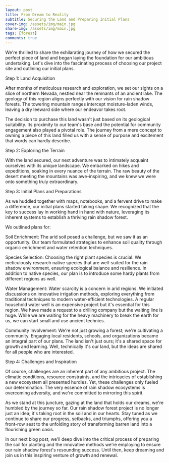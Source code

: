 ```yaml
---
layout: post
title: From Dream to Reality
subtitle: Securing the Land and Preparing Initial Plans
cover-img: /assets/img/main.jpg
share-img: /assets/img/main.jpg
tags: [forest]
comments: true
---
```

We're thrilled to share the exhilarating journey of how we secured the perfect piece of land and began laying the foundation for our ambitious undertaking. Let's dive into the fascinating process of choosing our project site and outlining our initial plans.

Step 1: Land Acquisition

After months of meticulous research and exploration, we set our sights on a slice of northern Nevada, nestled near the remnants of an ancient lake. The geology of this region aligns perfectly with our vision for rain shadow forests. The towering mountain ranges intercept moisture-laden winds, leaving a dry leeward side where our endeavor takes root.

The decision to purchase this land wasn't just based on its geological suitability. Its proximity to our team's base and the potential for community engagement also played a pivotal role. The journey from a mere concept to owning a piece of this land filled us with a sense of purpose and excitement that words can hardly describe.

Step 2: Exploring the Terrain

With the land secured, our next adventure was to intimately acquaint ourselves with its unique landscape. We embarked on hikes and expeditions, soaking in every nuance of the terrain. The raw beauty of the desert meeting the mountains was awe-inspiring, and we knew we were onto something truly extraordinary.

Step 3: Initial Plans and Preparations

As we huddled together with maps, notebooks, and a fervent drive to make a difference, our initial plans started taking shape. We recognized that the key to success lay in working hand in hand with nature, leveraging its inherent systems to establish a thriving rain shadow forest.

We outlined plans for:

Soil Enrichment: The arid soil posed a challenge, but we saw it as an opportunity. Our team formulated strategies to enhance soil quality through organic enrichment and water retention techniques.

Species Selection: Choosing the right plant species is crucial. We meticulously research native species that are well-suited for the rain shadow environment, ensuring ecological balance and resilience. In addition to native species, our plan is to introduce some hardy plants from different regions as well.

Water Management: Water scarcity is a concern in arid regions. We initiated discussions on innovative irrigation methods, exploring everything from traditional techniques to modern water-efficient technologies. A regular household water well is an expensive project but it's essential for this region. We have made a request to a drilling company but the waiting line is huge. While we are waiting for the heavy machinery to break the earth for us, we can start small and use ancient technics.

Community Involvement: We're not just growing a forest; we're cultivating a community. Engaging local residents, schools, and organizations became an integral part of our plans. The land isn't just ours; it's a shared space for growth and learning. Well, technically it's our land, but the ideas are shared for all people who are interested.

Step 4: Challenges and Inspiration

Of course, challenges are an inherent part of any ambitious project. The climatic conditions, resource constraints, and the intricacies of establishing a new ecosystem all presented hurdles. Yet, these challenges only fueled our determination. The very essence of rain shadow ecosystems is overcoming adversity, and we're committed to mirroring this spirit.

As we stand at this juncture, gazing at the land that holds our dreams, we're humbled by the journey so far. Our rain shadow forest project is no longer just an idea; it's taking root in the soil and in our hearts. Stay tuned as we continue to share our progress, setbacks, and triumphs, offering you a front-row seat to the unfolding story of transforming barren land into a flourishing green oasis.

In our next blog post, we'll deep dive into the critical process of preparing the soil for planting and the innovative methods we're employing to ensure our rain shadow forest's resounding success. Until then, keep dreaming and join us in this inspiring venture of growth and renewal.
